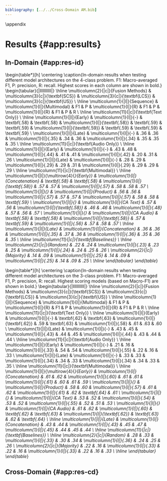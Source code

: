 ```yaml
---
bibliography: [../../Cross-Domain AM.bib]
---
```


\appendix
# Results {#app:results}

## In-Domain {#app:res-id}

\begin{table*}[h]
\centering
\caption{In-domain results when testing different model architectures on the 4-class problem. F1: Macro-averaged F1, P: precision, R: recall. Highest scores in each column are shown in bold.}
\begin{tabular}{|lllllllllll|}
\hline
\multicolumn{2}{|c|}{Fusion Methods}                                              & \multicolumn{3}{c|}{\textbf{SCS}}                               & \multicolumn{3}{c|}{\textbf{LCS}}                               & \multicolumn{3}{c|}{\textbf{US}}           \\ \hline
\multicolumn{1}{|l|}{Sequence}               & \multicolumn{1}{l|}{Multimodal}    & F1           & P            & \multicolumn{1}{l|}{R}            & F1           & P            & \multicolumn{1}{l|}{R}            & F1           & P            & R            \\ \hline
\multicolumn{11}{|c|}{\textbf{Text Only}}                                                                                                                                                                                                                          \\ \hline
\multicolumn{1}{|l|}{Early}                  & \multicolumn{1}{l|}{-}             & \textbf{.58} & \textbf{.58} & \multicolumn{1}{l|}{\textbf{.58}} & \textbf{.59} & \textbf{.59} & \multicolumn{1}{l|}{\textbf{.59}} & \textbf{.59} & \textbf{.59} & \textbf{.59} \\
\multicolumn{1}{|l|}{Late}                   & \multicolumn{1}{l|}{-}             & .36          & .36          & \multicolumn{1}{l|}{.35}             & .34          & .36          & \multicolumn{1}{l|}{.34}             & .35          & .35          & .35          \\ \hline
\multicolumn{11}{|c|}{\textbf{Audio Only}}                                                                                                                                                                                                                         \\ \hline
\multicolumn{1}{|l|}{Early}                  & \multicolumn{1}{l|}{-}             & .43          & .48          & \multicolumn{1}{l|}{.44}          & .41          & .41          & \multicolumn{1}{l|}{.42}          & .20          & .31          & .26          \\
\multicolumn{1}{|l|}{Late}                   & \multicolumn{1}{l|}{-}             & .28          & .29          & \multicolumn{1}{l|}{.29}             & .29          & .31          & \multicolumn{1}{l|}{.29}             & .29          & .29          & .29          \\ \hline
\multicolumn{11}{|c|}{\textbf{Multimodal}}                                                                                                                                                                                                                         \\ \hline
\multicolumn{1}{|l|}{\multirow{4}{*}{Early}} & \multicolumn{1}{l|}{Concatenation} & \textbf{.58} & \textbf{.58} & \multicolumn{1}{l|}{\textbf{.58}} & .57          & .57          & \multicolumn{1}{l|}{.57}          & .58          & .58          & .57          \\
\multicolumn{1}{|l|}{}                       & \multicolumn{1}{l|}{Product}       & .56          & .56          & \multicolumn{1}{l|}{.57}          & .57          & .57          & \multicolumn{1}{l|}{.57}          & .58          & .58          & \textbf{.59} \\
\multicolumn{1}{|l|}{}                       & \multicolumn{1}{l|}{CA Text}       & .57          & .56          & \multicolumn{1}{l|}{\textbf{.58}} & .46          & .46          & \multicolumn{1}{l|}{.48}          & .57          & .56          & .57          \\
\multicolumn{1}{|l|}{}                       & \multicolumn{1}{l|}{CA Audio}      & \textbf{.58} & \textbf{.58} & \multicolumn{1}{l|}{\textbf{.58}} & .57          & \textbf{.59} & \multicolumn{1}{l|}{.56}          & .57          & .58          & .57          \\ \hline
\multicolumn{1}{|l|}{Late}                   & \multicolumn{1}{l|}{Concatenation} & .36          & .36          & \multicolumn{1}{l|}{.35}          & .37          & .36          & \multicolumn{1}{l|}{.36}          & .35          & .36          & .35          \\ \hline
\multicolumn{11}{|c|}{\textbf{Baselines}}                                                                                                                                                                                                                          \\ \hline
\multicolumn{2}{|c|}{Random}                                                      & .22          & .24          & \multicolumn{1}{l|}{.23}          & .23          & .25          & \multicolumn{1}{l|}{.24}          & .24          & .25          & .26          \\
\multicolumn{2}{|c|}{Majority}                                                    & .14          & .09          & \multicolumn{1}{l|}{.25}          & .14          & .09          & \multicolumn{1}{l|}{.25}          & .14          & .09          & .25          \\ \hline
\end{tabular}
\end{table*}

\begin{table*}[h]
\centering
\caption{In-domain results when testing different model architectures on the 3-class problem. F1: Macro-averaged F1, P: precision, R: recall. Highest scoring models (based on Macro-F1) are shown in bold.}
\begin{tabular}{|lllllllllll|}
\hline
\multicolumn{2}{|c|}{Fusion Methods}                                                       & \multicolumn{3}{c|}{\textbf{SCS}}                               & \multicolumn{3}{c|}{\textbf{LCS}}                               & \multicolumn{3}{c|}{\textbf{US}}           \\ \hline
\multicolumn{1}{|l|}{Sequence}               & \multicolumn{1}{l|}{Multimodal}    & F1           & P            & \multicolumn{1}{l|}{R}            & F1           & P            & \multicolumn{1}{l|}{R}            & F1           & P            & R            \\ \hline
\multicolumn{11}{|c|}{\textbf{Text Only}}                                                                                                                                                                                                                          \\ \hline
\multicolumn{1}{|l|}{Early}                  & \multicolumn{1}{l|}{-}             & \textbf{.62} & \textbf{.63} & \multicolumn{1}{l|}{\textbf{.62}} & .59          & \textbf{.63} & \multicolumn{1}{l|}{.58}          & .61          & .63          & .60          \\
\multicolumn{1}{|l|}{Late}                   & \multicolumn{1}{l|}{-}             & .43          & .45          & \multicolumn{1}{l|}{.43}             & .44          & .45          & \multicolumn{1}{l|}{.44}             & .43          & .44          & .44          \\ \hline
\multicolumn{11}{|c|}{\textbf{Audio Only}}                                                                                                                                                                                                                         \\ \hline
\multicolumn{1}{|l|}{Early}                  & \multicolumn{1}{l|}{-}             & .21          & .16          & \multicolumn{1}{l|}{.33}          & .54          & .54          & \multicolumn{1}{l|}{.55}          & .22          & .16          & .33          \\
\multicolumn{1}{|l|}{Late}                   & \multicolumn{1}{l|}{-}             & .33          & .33          & \multicolumn{1}{l|}{.34}             & .34          & .33           & \multicolumn{1}{l|}{.34}             & .34          & .33          & .35          \\ \hline
\multicolumn{11}{|c|}{\textbf{Multimodal}}                                                                                                                                                                                                                         \\ \hline
\multicolumn{1}{|l|}{\multirow{4}{*}{Early}} & \multicolumn{1}{l|}{Concatenation} & .61          & .62          & \multicolumn{1}{l|}{.60}          & .61          & .61          & \multicolumn{1}{l|}{.61}          & .60          & .61          & .59          \\
\multicolumn{1}{|l|}{}                       & \multicolumn{1}{l|}{Product}       & .58          & .60          & \multicolumn{1}{l|}{.57}          & .61          & .62          & \multicolumn{1}{l|}{.61}          & .62          & \textbf{.64} & .61          \\
\multicolumn{1}{|l|}{}                       & \multicolumn{1}{l|}{CA Text}       & .53          & .52          & \multicolumn{1}{l|}{.54}          & .53          & .52          & \multicolumn{1}{l|}{.55}          & .52          & .51          & .53          \\
\multicolumn{1}{|l|}{}                       & \multicolumn{1}{l|}{CA Audio}      & .61          & .62          & \multicolumn{1}{l|}{.60}          & \textbf{.62} & \textbf{.63} & \multicolumn{1}{l|}{\textbf{.62}} & \textbf{.63} & .62          & \textbf{.64} \\ \hline
\multicolumn{1}{|l|}{Late}                   & \multicolumn{1}{l|}{Concatenation} & .43          & .44          & \multicolumn{1}{l|}{.43}             & .45          & .47           & \multicolumn{1}{l|}{.45}             & .44          & .45          & .44          \\ \hline
\multicolumn{11}{|c|}{\textbf{Baselines}}                                                                                                                                                                                                                          \\ \hline
\multicolumn{2}{|c|}{Random}                                                      & .28          & .33          & \multicolumn{1}{l|}{.33}          & .30          & .34          & \multicolumn{1}{l|}{.36}          & .24          & .25          & .26          \\
\multicolumn{2}{|c|}{Majority}                                                    & .22          & .16          & \multicolumn{1}{l|}{.33}          & .22          & .16          & \multicolumn{1}{l|}{.33}          & .22          & .16          & .33          \\ \hline
\end{tabular}
\end{table*}

## Cross-Domain {#app:res-cd}